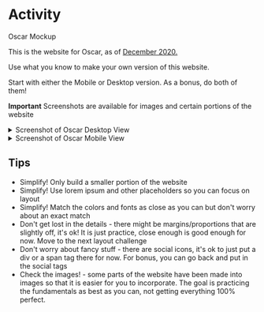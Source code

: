 # Activity

Oscar Mockup

This is the website for Oscar, as of [December 2020.](https://www.hioscar.com/)

Use what you know to make your own version of this website.

Start with either the Mobile or Desktop version. As a bonus, do both of them!

**Important** Screenshots are available for images and certain portions of the website

<details>
  <summary>Screenshot of Oscar Desktop View</summary>

![](./assets/www.hioscar.com_desktop.png)


</details>


<details>
  <summary>Screenshot of Oscar Mobile View</summary>

![](./assets/www.hioscar.com_mobile.png)


</details>



## Tips

- Simplify! Only build a smaller portion of the website
- Simplify! Use lorem ipsum and other placeholders so you can focus on layout
- Simplify! Match the colors and fonts as close as you can but don't worry about an exact match
- Don't get lost in the details - there might be margins/proportions that are slightly off, it's ok! It is just practice, close enough is good enough for now. Move to the next layout challenge
- Don't worry about fancy stuff - there are social icons, it's ok to just put a div or a span tag there for now. For bonus, you can go back and put in the social tags
- Check the images! - some parts of the website have been made into images so that it is easier for you to incorporate. The goal is practicing the fundamentals as best as you can, not getting everything 100% perfect.
